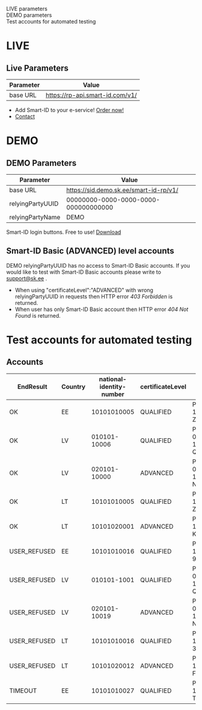 <div id="TOC">

*   [LIVE parameters](#live-parameters)
*   [DEMO parameters](#demo-parameters)
*   [Test accounts for automated testing](#accounts)

</div>

# LIVE

## Live Parameters

|  Parameter | Value  |
|---|---|
|  base URL | https://rp-api.smart-id.com/v1/ |


* Add Smart-ID to your e-service! [Order now!](https://sk.ee/en/services/smart-id/)  
* [Contact](https://github.com/SK-EID/smart-id-documentation/wiki/Contact)



# DEMO

## DEMO Parameters

|  Parameter | Value  |
|---|---|
|  base URL | https://sid.demo.sk.ee/smart-id-rp/v1/ |
|  relyingPartyUUID | 00000000-0000-0000-0000-000000000000 |
|  relyingPartyName | DEMO |

Smart-ID login buttons. Free to use! [Download](https://github.com/SK-EID/smart-id-documentation/raw/master/files/Smart-ID_login.zip)  

## Smart-ID Basic (ADVANCED) level accounts

DEMO relyingPartyUUID has no access to Smart-ID Basic accounts. If you would like to test with Smart-ID Basic accounts please write to support@sk.ee .

*   When using "certificateLevel":"ADVANCED" with wrong relyingPartyUUID in requests then HTTP error _403 Forbidden_ is returned.
*   When user has only Smart-ID Basic account then HTTP error _404 Not Found_ is returned.



# Test accounts for automated testing

## Accounts

|  EndResult | Country | national-identity-number | certificateLevel | Document Number |
|---|---|---|---|---|
| OK | EE | 10101010005  | QUALIFIED | PNOEE-10101010005-Z1B2-Q |
| OK | LV | 010101-10006 | QUALIFIED | PNOLV-010101-10006-SGT7-Q |
| OK | LV | 020101-10000 | ADVANCED | PNOLV-020101-10000-96R2-NQ |
| OK | LT | 10101010005  | QUALIFIED | PNOLT-10101010005-Z52N-Q |
| OK | LT | 10101020001 | ADVANCED | PNOLT-10101020001-K87V-NQ |
| USER_REFUSED | EE | 10101010016 | QUALIFIED | PNOEE-10101010016-9RF6-Q |
| USER_REFUSED | LV | 010101-1001 | QUALIFIED | PNOLV-010101-10014-782V-Q |
| USER_REFUSED | LV | 020101-10019 | ADVANCED | PNOLV-020101-10019-X69J-NQ
| USER_REFUSED | LT | 10101010016 | QUALIFIED | PNOLT-10101010016-3JGR-Q |
| USER_REFUSED | LT | 10101020012 | ADVANCED | PNOLT-10101020012-FFQP-NQ |
| TIMEOUT | EE | 10101010027 | QUALIFIED | PNOEE-10101010027-TFPR-Q |

